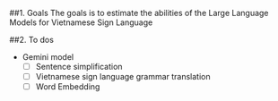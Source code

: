 ##1. Goals
The goals is to estimate the abilities of the Large Language Models for Vietnamese Sign Language

##2. To dos
- Gemini model
    - [ ] Sentence simplification
    - [ ] Vietnamese sign language grammar translation
    - [ ] Word Embedding